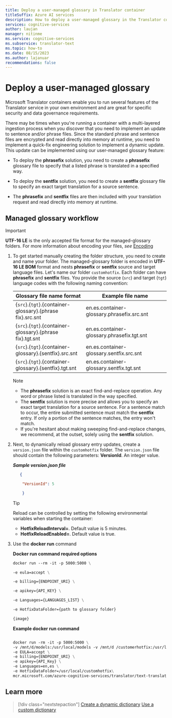 ```yaml
---
title: Deploy a user-managed glossary in Translator container
titleSuffix: Azure AI services
description: How to deploy a user-managed glossary in the Translator container environment.
services: cognitive-services
author: laujan
manager: nitinme
ms.service: cognitive-services
ms.subservice: translator-text
ms.topic: how-to
ms.date: 08/15/2023
ms.author: lajanuar
recommendations: false
---
```


<!-- markdownlint-disable MD036 -->
<!-- markdownlint-disable MD046 -->

# Deploy a user-managed glossary

Microsoft Translator containers enable you to run several features of the Translator service in your own environment and are great for specific security and data governance requirements.

There may be times when you're running a container with a multi-layered ingestion process when you discover that you need to implement an update to sentence and/or phrase files. Since the standard phrase and sentence files are encrypted and read directly into memory at runtime, you need to implement a quick-fix engineering solution to implement a dynamic update. This update can be implemented using our user-managed glossary feature:

* To deploy the **phrase&#8203;fix** solution, you need to create a **phrase&#8203;fix** glossary file to specify that a listed phrase is translated in a specified way.

* To deploy the **sent&#8203;fix** solution, you need to create a **sent&#8203;fix** glossary file to specify an exact target translation for a source sentence.

* The **phrase&#8203;fix** and **sent&#8203;fix** files are then included with your translation request and read directly into memory at runtime.

## Managed glossary workflow

  > [!IMPORTANT]
  > **UTF-16 LE** is the only accepted file format for the managed-glossary folders. For more information about encoding your files, *see* [Encoding](/powershell/module/microsoft.powershell.management/set-content?view=powershell-7.2#-encoding&preserve-view=true)

1. To get started manually creating the folder structure, you need to create and name your  folder. The managed-glossary folder is encoded in **UTF-16 LE BOM** format and nests **phrase&#8203;fix** or **sent&#8203;fix** source and target language files. Let's name our folder `customhotfix`. Each folder can have **phrase&#8203;fix** and **sent&#8203;fix** files. You provide the source (`src`) and target (`tgt`) language codes with the following naming convention:

    |Glossary file name format|Example file name |
    |-----|-----|
    |{`src`}.{`tgt`}.{container-glossary}.{phrase&#8203;fix}.src.snt|en.es.container-glossary.phrasefix.src.snt|
    |{`src`}.{`tgt`}.{container-glossary}.{phrase&#8203;fix}.tgt.snt|en.es.container-glossary.phrasefix.tgt.snt|
    |{`src`}.{`tgt`}.{container-glossary}.{sent&#8203;fix}.src.snt|en.es.container-glossary.sentfix.src.snt|
    |{`src`}.{`tgt`}.{container-glossary}.{sent&#8203;fix}.tgt.snt|en.es.container-glossary.sentfix.tgt.snt|

   > [!NOTE]
   >
   > * The **phrase&#8203;fix** solution is an exact find-and-replace operation. Any word or phrase listed is translated in the way specified.
   > * The **sent&#8203;fix** solution is more precise and allows you to specify an exact target translation for a source sentence. For a sentence match to occur, the entire submitted sentence must match the **sent&#8203;fix** entry. If only a portion of the sentence matches, the entry won't match.
   > * If you're hesitant about making sweeping find-and-replace changes, we recommend, at the outset, solely using the **sent&#8203;fix** solution.

1. Next, to dynamically reload glossary entry updates, create a `version.json` file within the `customhotfix` folder. The `version.json` file should contain the following parameters: **VersionId**. An integer value.

    ***Sample version.json file***

    ```json
       {

        "VersionId": 5

        }

    ```

      > [!TIP]
      >
      > Reload can be controlled by setting the following environmental variables when starting the container:
      >
      > * **HotfixReloadInterval=**. Default value is 5 minutes.
      > * **HotfixReloadEnabled=**. Default value is true.

1. Use the **docker run** command

    **Docker run command required options**

    ```dockerfile
    docker run --rm -it -p 5000:5000 \

    -e eula=accept \

    -e billing={ENDPOINT_URI} \

    -e apikey={API_KEY} \

    -e Languages={LANGUAGES_LIST} \

    -e HotfixDataFolder={path to glossary folder}

    {image}
    ```

    **Example docker run command**

    ```dockerfile

    docker run -rm -it -p 5000:5000 \
    -v /mnt/d/models:/usr/local/models -v /mnt/d /customerhotfix:/usr/local/customhotfix \
    -e EULA=accept \
    -e billing={ENDPOINT_URI} \
    -e apikey={API_Key} \
    -e Languages=en,es \
    -e HotfixDataFolder=/usr/local/customhotfix\
    mcr.microsoft.com/azure-cognitive-services/translator/text-translation:latest

   ```

## Learn more

> [!div class="nextstepaction"]
> [Create a dynamic dictionary](../dynamic-dictionary.md)   [Use a custom dictionary](../custom-translator/concepts/dictionaries.md)
